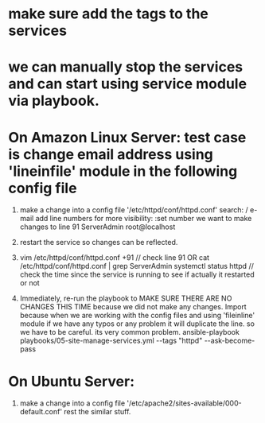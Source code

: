 # make sure add the tags to the services
# we can manually stop the services and can start using service module via playbook.
# On Amazon Linux Server: test case is change email address using 'lineinfile' module in the following config file
 1) make a change into a config file    '/etc/httpd/conf/httpd.conf'
    search: / e-mail
    add line numbers for more visibility: :set number
    we want to make changes to line 91 ServerAdmin root@localhost

 2) restart the service so changes can be reflected.
 3) vim /etc/httpd/conf/httpd.conf +91    // check line 91
    OR
    cat /etc/httpd/conf/httpd.conf | grep ServerAdmin
    systemctl status httpd     // check the time since the service is running to see if actually it restarted or not

4) Immediately, re-run the playbook to MAKE SURE THERE ARE NO CHANGES THIS TIME because we did not make any changes. Import because when we are working with the config files and using 'fileinline' module if we have any typos or any problem it will duplicate the line. so we have to be careful. its very common problem.
   ansible-playbook playbooks/05-site-manage-services.yml --tags "httpd" --ask-become-pass

# On Ubuntu Server:  
1) make a change into a config file      '/etc/apache2/sites-available/000-default.conf'
rest the similar stuff.